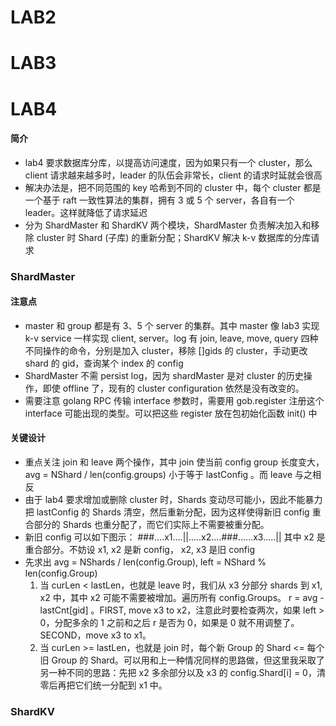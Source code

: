 





# LAB2





# LAB3





# LAB4

#### 简介

- lab4 要求数据库分库，以提高访问速度，因为如果只有一个 cluster，那么 client 请求越来越多时，leader 的队伍会非常长，client 的请求时延就会很高
- 解决办法是，把不同范围的 key 哈希到不同的 cluster 中，每个 cluster 都是一个基于 raft 一致性算法的集群，拥有 3 或 5 个 server，各自有一个 leader。这样就降低了请求延迟
- 分为 ShardMaster 和 ShardKV 两个模块，ShardMaster 负责解决加入和移除 cluster 时 Shard (子库) 的重新分配；ShardKV 解决 k-v 数据库的分库请求



### ShardMaster

#### 注意点

- master 和 group 都是有 3、5 个 server 的集群。其中 master 像 lab3 实现 k-v service 一样实现 client, server。log 有 join, leave, move, query 四种不同操作的命令，分别是加入 cluster，移除 []gids 的 cluster，手动更改 shard 的 gid，查询某个 index 的 config
- ShardMaster 不需 persist log，因为 shardMaster 是对 cluster 的历史操作，即使 offline 了，现有的 cluster configuration 依然是没有改变的。
- 需要注意 golang RPC 传输 interface 参数时，需要用 gob.register 注册这个 interface 可能出现的类型。可以把这些 register 放在包初始化函数 init() 中

#### 关键设计

- 重点关注 join 和 leave 两个操作，其中 join 使当前 config group 长度变大，avg = NShard / len(config.groups) 小于等于 lastConfig 。而 leave 与之相反
- 由于 lab4 要求增加或删除 cluster 时，Shards 变动尽可能小，因此不能暴力把 lastConfig 的 Shards 清空，然后重新分配，因为这样使得新旧 config 重合部分的 Shards 也重分配了，而它们实际上不需要被重分配。
- 新旧 config 可以如下图示：  ###....x1....||.....x2....###......x3.....||     其中 x2 是重合部分。不妨设 x1, x2 是新 config， x2, x3 是旧 config
- 先求出 avg = NShards / len(config.Group),   left = NShard % len(config.Group)
  1. 当 curLen < lastLen，也就是 leave 时，我们从 x3 分部分 shards 到 x1, x2 中，其中 x2 可能不需要被增加。遍历所有 config.Groups。 r = avg - lastCnt[gid]  。FIRST,  move x3 to x2，注意此时要检查两次，如果 left > 0，分配多余的 1 之前和之后 r 是否为 0，如果是 0 就不用调整了。 SECOND，move x3 to x1。
  2. 当 curLen >= lastLen，也就是 join 时，每个新 Group 的 Shard <= 每个旧 Group 的 Shard。可以用和上一种情况同样的思路做，但这里我采取了另一种不同的思路：先把 x2 多余部分以及 x3 的 config.Shard[i] = 0，清零后再把它们统一分配到 x1 中。



### ShardKV



